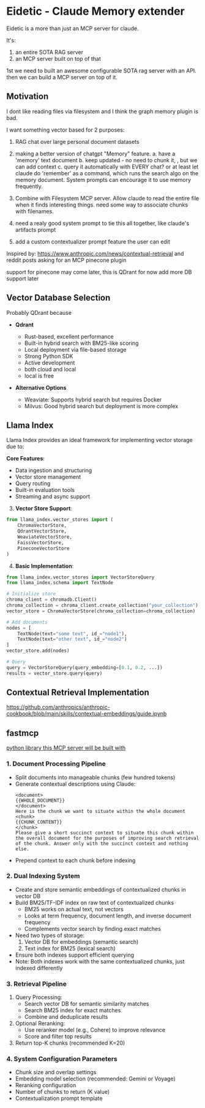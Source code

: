 # Eidetic - Claude Memory extender

Eidetic is a more than just an MCP server for claude. 

It's:
1. an entire SOTA RAG server 
2. an MCP server built on top of that

1st we need to built an awesome configurable SOTA rag server with an API. 
then we can build a MCP server on top of it.

## Motivation

I dont like reading files via filesystem and I think the graph memory plugin is bad.

I want something vector based for 2 purposes:

1. RAG chat over large personal document datasets

2. making a better version of chatgpt "Memory" feature. 
a. have a 'memory' text document
b. keep updated - no need to chunk it, , but we can add context
c. query it automatically with EVERY chat? or at least let claude do 'remember' as a command, which runs the
search algo on the memory document. 
System prompts can encourage it to use memory frequently.
 
3. Combine with Filesystem MCP server. Allow claude to read the entire file when it finds interesting things.
need some way to associate chunks with filenames.

4. need a realy good system prompt to tie this all together, like claude's artifacts prompt

5. add a custom contextualizer prompt feature the user can edit

Inspired by: https://www.anthropic.com/news/contextual-retrieval
and reddit posts asking for an MCP pinecone plugin

support for pinecone may come later, this is QDrant for now
add more DB support later

## Vector Database Selection

Probably QDrant because

- **Qdrant**
  - Rust-based, excellent performance
  - Built-in hybrid search with BM25-like scoring
  - Local deployment via file-based storage
  - Strong Python SDK
  - Active development
  - both cloud and local
  - local is free

- **Alternative Options**
  - Weaviate: Supports hybrid search but requires Docker
  - Milvus: Good hybrid search but deployment is more complex

## Llama Index
Llama Index provides an ideal framework for implementing vector storage due to:

**Core Features**:
  - Data ingestion and structuring
  - Vector store management
  - Query routing
  - Built-in evaluation tools
  - Streaming and async support

3. **Vector Store Support**:
```python
from llama_index.vector_stores import (
    ChromaVectorStore,
    QdrantVectorStore, 
    WeaviateVectorStore,
    FaissVectorStore,
    PineconeVectorStore
)
```

4. **Basic Implementation**:
```python
from llama_index.vector_stores import VectorStoreQuery
from llama_index.schema import TextNode

# Initialize store
chroma_client = chromadb.Client()
chroma_collection = chroma_client.create_collection("your_collection")
vector_store = ChromaVectorStore(chroma_collection=chroma_collection)

# Add documents
nodes = [
    TextNode(text="some text", id_="node1"),
    TextNode(text="other text", id_="node2")
]
vector_store.add(nodes)

# Query
query = VectorStoreQuery(query_embedding=[0.1, 0.2, ...])
results = vector_store.query(query)
```

## Contextual Retrieval Implementation

https://github.com/anthropics/anthropic-cookbook/blob/main/skills/contextual-embeddings/guide.ipynb

## fastmcp

[python library this MCP server will be built with](https://github.com/jlowin/fastmcp/blob/main/README.md)

### 1. Document Processing Pipeline
- Split documents into manageable chunks (few hundred tokens)
- Generate contextual descriptions using Claude:
  ```
  <document> 
  {{WHOLE_DOCUMENT}} 
  </document> 
  Here is the chunk we want to situate within the whole document 
  <chunk> 
  {{CHUNK_CONTENT}} 
  </chunk> 
  Please give a short succinct context to situate this chunk within the overall document for the purposes of improving search retrieval of the chunk. Answer only with the succinct context and nothing else.
  ```
- Prepend context to each chunk before indexing

### 2. Dual Indexing System
- Create and store semantic embeddings of contextualized chunks in vector DB
- Build BM25/TF-IDF index on raw text of contextualized chunks
  - BM25 works on actual text, not vectors
  - Looks at term frequency, document length, and inverse document frequency
  - Complements vector search by finding exact matches
- Need two types of storage:
  1. Vector DB for embeddings (semantic search)
  2. Text index for BM25 (lexical search)
- Ensure both indexes support efficient querying
- Note: Both indexes work with the same contextualized chunks, just indexed differently

### 3. Retrieval Pipeline
1. Query Processing:
   - Search vector DB for semantic similarity matches
   - Search BM25 index for exact matches
   - Combine and deduplicate results
2. Optional Reranking:
   - Use reranker model (e.g., Cohere) to improve relevance
   - Score and filter top results
3. Return top-K chunks (recommended K=20)

### 4. System Configuration Parameters
- Chunk size and overlap settings
- Embedding model selection (recommended: Gemini or Voyage)
- Reranking configuration
- Number of chunks to return (K value)
- Contextualization prompt template